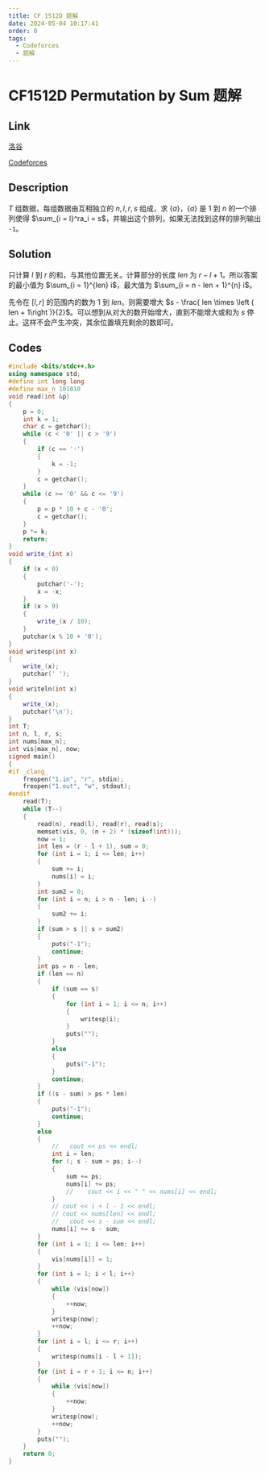 ```yaml
---
title: CF 1512D 题解
date: 2024-05-04 10:17:41
order: 0
tags:
  - Codeforces
  - 题解
---
```

<!---->
<!--more-->

# CF1512D Permutation by Sum 题解

## Link

[洛谷](https://www.luogu.com.cn/problem/CF1512E)

[Codeforces](https://codeforces.com/problemset/problem/1512/E)

## Description

$T$ 组数据，每组数据由互相独立的 $n,l,r,s$ 组成，求 $\{a\}$，$\{a\}$ 是 $1$ 到 $n$ 的一个排列使得 $\sum_{i = l}^ra_i = s$，并输出这个排列，如果无法找到这样的排列输出 `-1`。

## Solution

只计算 $l$ 到 $r$ 的和，与其他位置无关。计算部分的长度 $len$ 为 $r - l + 1$。所以答案的最小值为 $\sum_{i = 1}^{len} i$，最大值为 $\sum_{i = n - len + 1}^{n} i$。

先令在 $[l,r]$ 的范围内的数为 $1$ 到 $len$。则需要增大 $s - \frac{ len \times \left ( len + 1\right )}{2}$。可以想到从对大的数开始增大，直到不能增大或和为 $s$ 停止。这样不会产生冲突，其余位置填充剩余的数即可。

## Codes

```cpp
#include <bits/stdc++.h>
using namespace std;
#define int long long
#define max_n 101010
void read(int &p)
{
    p = 0;
    int k = 1;
    char c = getchar();
    while (c < '0' || c > '9')
    {
        if (c == '-')
        {
            k = -1;
        }
        c = getchar();
    }
    while (c >= '0' && c <= '9')
    {
        p = p * 10 + c - '0';
        c = getchar();
    }
    p *= k;
    return;
}
void write_(int x)
{
    if (x < 0)
    {
        putchar('-');
        x = -x;
    }
    if (x > 9)
    {
        write_(x / 10);
    }
    putchar(x % 10 + '0');
}
void writesp(int x)
{
    write_(x);
    putchar(' ');
}
void writeln(int x)
{
    write_(x);
    putchar('\n');
}
int T;
int n, l, r, s;
int nums[max_n];
int vis[max_n], now;
signed main()
{
#if _clang_
    freopen("1.in", "r", stdin);
    freopen("1.out", "w", stdout);
#endif
    read(T);
    while (T--)
    {
        read(n), read(l), read(r), read(s);
        memset(vis, 0, (n + 2) * (sizeof(int)));
        now = 1;
        int len = (r - l + 1), sum = 0;
        for (int i = 1; i <= len; i++)
        {
            sum += i;
            nums[i] = i;
        }
        int sum2 = 0;
        for (int i = n; i > n - len; i--)
        {
            sum2 += i;
        }
        if (sum > s || s > sum2)
        {
            puts("-1");
            continue;
        }
        int ps = n - len;
        if (len == n)
        {
            if (sum == s)
            {
                for (int i = 1; i <= n; i++)
                {
                    writesp(i);
                }
                puts("");
            }
            else
            {
                puts("-1");
            }
            continue;
        }
        if ((s - sum) > ps * len)
        {
            puts("-1");
            continue;
        }
        else
        {
            //   cout << ps << endl;
            int i = len;
            for (; s - sum > ps; i--)
            {
                sum += ps;
                nums[i] += ps;
                //    cout << i << " " << nums[i] << endl;
            }
            // cout << i + l - 1 << endl;
            // cout << nums[len] << endl;
            //   cout << s - sum << endl;
            nums[i] += s - sum;
        }
        for (int i = 1; i <= len; i++)
        {
            vis[nums[i]] = 1;
        }
        for (int i = 1; i < l; i++)
        {
            while (vis[now])
            {
                ++now;
            }
            writesp(now);
            ++now;
        }
        for (int i = l; i <= r; i++)
        {
            writesp(nums[i - l + 1]);
        }
        for (int i = r + 1; i <= n; i++)
        {
            while (vis[now])
            {
                ++now;
            }
            writesp(now);
            ++now;
        }
        puts("");
    }
    return 0;
}
```